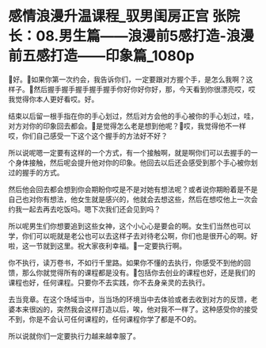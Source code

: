 # 感情浪漫升温课程_驭男闺房正宫 张院长：08.男生篇——浪漫前5感打造-浪漫前五感打造——印象篇_1080p

🎼好。🎼如果你第一次约会，我告诉你们，一定要跟对方握个手，是怎么我啊？这样子。🎼然后握手握手握手握手握手你好你好你好，那，今天看到你很漂亮哎，哎我觉得你本人更好看哎。好。

结束以后留一根手指在你的手心划过，然后对方会他的手心被你的手心划过，哇，对方对你的印象回去都会。🎼是觉得怎么老是想到他呢？🎼哎，我觉得他不一样哎，你们自己感受一下这个这个握手的方法好不好？

所以说呢嗯一定要有这样的一个方式，有一个接触啊，就是啊你们可以去握手的一个身体接触，然后呢会提升他对你的印象。他回去以后还会感受到那个手心被你划过的握手的方式。

然后他会回去都会想到你会期盼你哎是不是对她有想法呢？或者说你期盼着是不是自己也对你有想法，他女生就是感兴的，他就会去想这些，然后在想哎他上一次会约我一起去再去吃饭吗。嗯下次我们还会见到吗？

所以呢男生们你想要追到这些女神，这个小心心是要会的啊。女生们当然也可以学，你们可以呃就是老公也可以去这样子去对待老公啊，你们也是很开心的啊。好啦，这一节就到这里。祝大家夜利幸福。🎼一定要执行啊。

你不执行，读万卷书，不如行千里路。如果你不懂的去执行，你感受不到他的回馈，那么你就觉得所有的课程都是没有。🎼包括你去创业的课程也好，还是我们的课程也好，任何课程。只要你不去实践，你不去身亲灵的去执行。

去当竞章。在这个场域当中，当当场的环境当中去体验或者去收到对方的反馈，老婆本来很凶的，突然我会这样打造以后，唉，他对我不一样了。这种感受你的接受不到，你是不会认可任何课程的，任何课程你学了都是不O的。

所以说就你们一定要执行力越来越幸服了。
